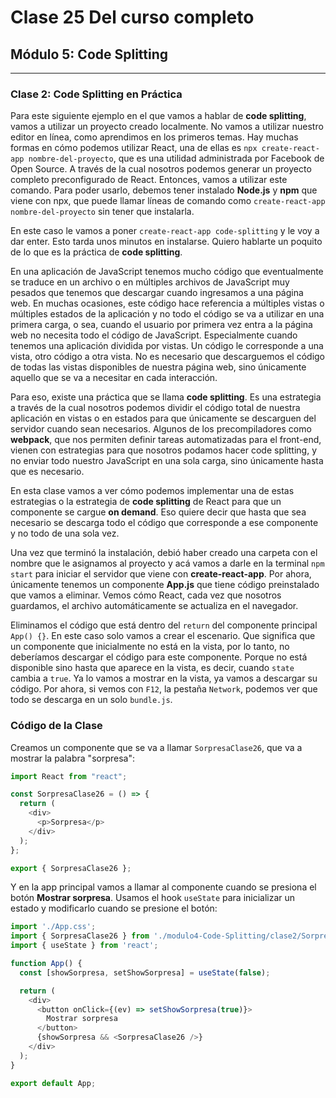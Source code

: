 # Clase 25 Del curso completo

## Módulo 5: Code Splitting

---

### Clase 2: Code Splitting en Práctica

Para este siguiente ejemplo en el que vamos a hablar de **code splitting**, vamos a utilizar un proyecto creado localmente. No vamos a utilizar nuestro editor en línea, como aprendimos en los primeros temas. Hay muchas formas en cómo podemos utilizar React, una de ellas es `npx create-react-app nombre-del-proyecto`, que es una utilidad administrada por Facebook de Open Source. A través de la cual nosotros podemos generar un proyecto completo preconfigurado de React. Entonces, vamos a utilizar este comando. Para poder usarlo, debemos tener instalado **Node.js** y **npm** que viene con npx, que puede llamar líneas de comando como `create-react-app nombre-del-proyecto` sin tener que instalarla.

En este caso le vamos a poner `create-react-app code-splitting` y le voy a dar enter. Esto tarda unos minutos en instalarse. Quiero hablarte un poquito de lo que es la práctica de **code splitting**.

En una aplicación de JavaScript tenemos mucho código que eventualmente se traduce en un archivo o en múltiples archivos de JavaScript muy pesados que tenemos que descargar cuando ingresamos a una página web. En muchas ocasiones, este código hace referencia a múltiples vistas o múltiples estados de la aplicación y no todo el código se va a utilizar en una primera carga, o sea, cuando el usuario por primera vez entra a la página web no necesita todo el código de JavaScript. Especialmente cuando tenemos una aplicación dividida por vistas. Un código le corresponde a una vista, otro código a otra vista. No es necesario que descarguemos el código de todas las vistas disponibles de nuestra página web, sino únicamente aquello que se va a necesitar en cada interacción.

Para eso, existe una práctica que se llama **code splitting**. Es una estrategia a través de la cual nosotros podemos dividir el código total de nuestra aplicación en vistas o en estados para que únicamente se descarguen del servidor cuando sean necesarios. Algunos de los precompiladores como **webpack**, que nos permiten definir tareas automatizadas para el front-end, vienen con estrategias para que nosotros podamos hacer code splitting, y no enviar todo nuestro JavaScript en una sola carga, sino únicamente hasta que es necesario.

En esta clase vamos a ver cómo podemos implementar una de estas estrategias o la estrategia de **code splitting** de React para que un componente se cargue **on demand**. Eso quiere decir que hasta que sea necesario se descarga todo el código que corresponde a ese componente y no todo de una sola vez.

Una vez que terminó la instalación, debió haber creado una carpeta con el nombre que le asignamos al proyecto y acá vamos a darle en la terminal `npm start` para iniciar el servidor que viene con **create-react-app**. Por ahora, únicamente tenemos un componente **App.js** que tiene código preinstalado que vamos a eliminar. Vemos cómo React, cada vez que nosotros guardamos, el archivo automáticamente se actualiza en el navegador.

Eliminamos el código que está dentro del `return` del componente principal `App() {}`. En este caso solo vamos a crear el escenario. Que significa que un componente que inicialmente no está en la vista, por lo tanto, no deberíamos descargar el código para este componente. Porque no está disponible sino hasta que aparece en la vista, es decir, cuando `state` cambia a `true`. Ya lo vamos a mostrar en la vista, ya vamos a descargar su código. Por ahora, si vemos con `F12`, la pestaña `Network`, podemos ver que todo se descarga en un solo `bundle.js`.
### Código de la Clase

Creamos un componente que se va a llamar `SorpresaClase26`, que va a mostrar la palabra "sorpresa":

```javascript
import React from "react";

const SorpresaClase26 = () => {
  return (
    <div>
      <p>Sorpresa</p>
    </div>
  );
};

export { SorpresaClase26 };
```

Y en la app principal vamos a llamar al componente cuando se presiona el botón **Mostrar sorpresa**. Usamos el hook `useState` para inicializar un estado y modificarlo cuando se presione el botón:

```javascript
import './App.css';
import { SorpresaClase26 } from './modulo4-Code-Splitting/clase2/SorpresaClase26';
import { useState } from 'react';

function App() {
  const [showSorpresa, setShowSorpresa] = useState(false);

  return (
    <div>
      <button onClick={(ev) => setShowSorpresa(true)}>
        Mostrar sorpresa
      </button>
      {showSorpresa && <SorpresaClase26 />}
    </div>
  );
}

export default App;
```
